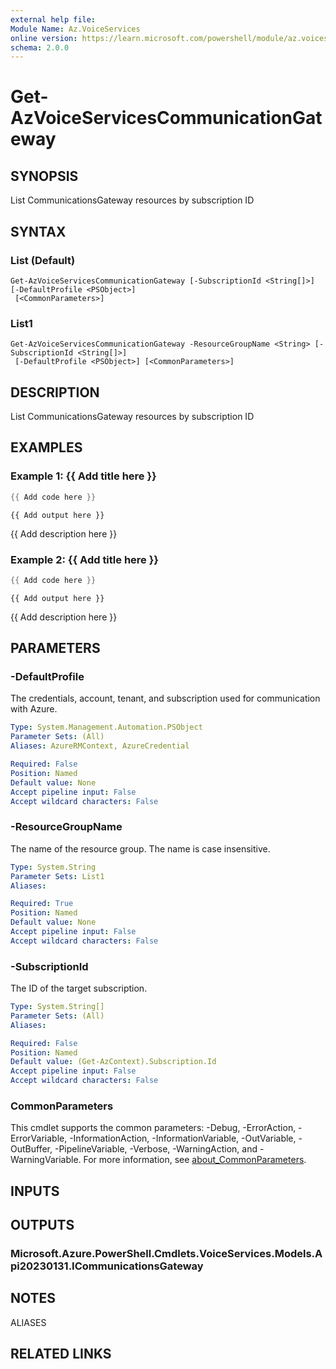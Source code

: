 ```yaml
---
external help file:
Module Name: Az.VoiceServices
online version: https://learn.microsoft.com/powershell/module/az.voiceservices/get-azvoiceservicescommunicationgateway
schema: 2.0.0
---
```


# Get-AzVoiceServicesCommunicationGateway

## SYNOPSIS
List CommunicationsGateway resources by subscription ID

## SYNTAX

### List (Default)
```
Get-AzVoiceServicesCommunicationGateway [-SubscriptionId <String[]>] [-DefaultProfile <PSObject>]
 [<CommonParameters>]
```

### List1
```
Get-AzVoiceServicesCommunicationGateway -ResourceGroupName <String> [-SubscriptionId <String[]>]
 [-DefaultProfile <PSObject>] [<CommonParameters>]
```

## DESCRIPTION
List CommunicationsGateway resources by subscription ID

## EXAMPLES

### Example 1: {{ Add title here }}
```powershell
{{ Add code here }}
```

```output
{{ Add output here }}
```

{{ Add description here }}

### Example 2: {{ Add title here }}
```powershell
{{ Add code here }}
```

```output
{{ Add output here }}
```

{{ Add description here }}

## PARAMETERS

### -DefaultProfile
The credentials, account, tenant, and subscription used for communication with Azure.

```yaml
Type: System.Management.Automation.PSObject
Parameter Sets: (All)
Aliases: AzureRMContext, AzureCredential

Required: False
Position: Named
Default value: None
Accept pipeline input: False
Accept wildcard characters: False
```

### -ResourceGroupName
The name of the resource group.
The name is case insensitive.

```yaml
Type: System.String
Parameter Sets: List1
Aliases:

Required: True
Position: Named
Default value: None
Accept pipeline input: False
Accept wildcard characters: False
```

### -SubscriptionId
The ID of the target subscription.

```yaml
Type: System.String[]
Parameter Sets: (All)
Aliases:

Required: False
Position: Named
Default value: (Get-AzContext).Subscription.Id
Accept pipeline input: False
Accept wildcard characters: False
```

### CommonParameters
This cmdlet supports the common parameters: -Debug, -ErrorAction, -ErrorVariable, -InformationAction, -InformationVariable, -OutVariable, -OutBuffer, -PipelineVariable, -Verbose, -WarningAction, and -WarningVariable. For more information, see [about_CommonParameters](http://go.microsoft.com/fwlink/?LinkID=113216).

## INPUTS

## OUTPUTS

### Microsoft.Azure.PowerShell.Cmdlets.VoiceServices.Models.Api20230131.ICommunicationsGateway

## NOTES

ALIASES

## RELATED LINKS

